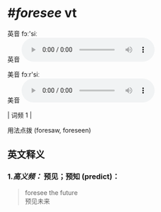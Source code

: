 # ***\#foresee*** vt
英音 fɔː'siː  
英音
<audio src="./media/foresee-B.aac" controls="controls"></audio>

美音 fɔːr'siː  
美音
<audio src="./media/foresee.aac" controls="controls"></audio>



| 词频 1 |  

用法点拨  (foresaw, foreseen)

英文释义
---
### 1.*高义频：* **预见；预知 (predict)：**  

 > foresee the future  
 > 预见未来    


